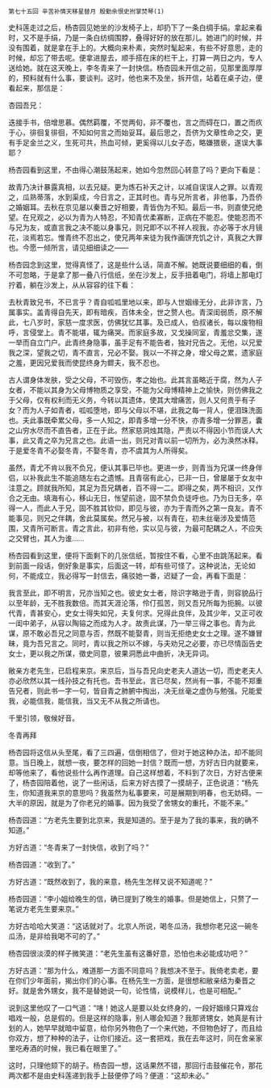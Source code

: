     第七十五回 辛苦补情天移星替月 殷勤余恨史拊掌焚琴(1) 

   史科莲走过之后，杨杏园见她坐的沙发椅子上，却扔下了一条白绸手绢。拿起来看时，又不是手绢，乃是一条白纺绸围脖，叠得好好的放在那儿。她进门的时候，并没有围着，就是拿在手上的。大概向来朴素，突然时髦起来，有些不好意思，走的时候，却忘了带去呢。便拿进屋去，顺手搭在床的栏干上，打算一两日之内，专人送给她。就在这天晚上，李冬青来了一封快信。杨杏园未开信之前，见那里面厚厚的，预料就有什么事，要谈判。这时，他也来不及坐，拆开信，站着在桌子边，便看起来，那信是：

   杏园吾兄：

   迭接手书，倍增思慕。偶然羁覆，不觉两旬，非不覆也，言之而碍在口，置之而疚于心，徘徊复徘徊，不知如何言之而始妥耳。最后思之，吾侪为文章性命之交，更有手足金兰之义，生死可共，热血可倾，更奚得以儿女子态，略嫌猥亵，遂误大事耶？

   杨杏园看到这里，不由得心潮鼓荡起来，她如今忽然回心转意了吗？更向下看是：

   故青乃决计暴露真相，以去兄疑。更为炼石补天之计，以减自误误人之罪。以青观之，瓜熟蒂落，水到渠成，今日言之，正其时也。青与兄所言者，非他事，乃吾侨之婚姻耳。去秋在京见屡以秦晋之好相要，青皆伪为不知。最后一书，则直使兄绝望。在兄观之，必以为青为人特忍，不知青优柔寡断，正病在不能忍。使能忍而不与兄为友，或直言我之决不能以身事兄，则兄即不以不祥人视我，亦必等于水月镜花，淡焉若忘。惟青终不忍出之，使兄两年来徒为我作画饼充饥之计，真我之大罪也。今愿一倾所言，请见细细读之——

   杨杏园念到这里，觉得真怪了，这是些什么话，简直不解。她既说要细细的看，倒不可忽略，于是拿了那一叠八行信纸，坐在沙发上，反手扭着电门，将墙上那电灯拧着，躺在沙发上，从从容容的往下看：

   去秋青致兄书，不已言乎？青自呱呱里地以来，即与人世姻缘无分，此非诈言，乃属事实。盖青得自先天，即有暗疾，百体未全，世之赘人也。青深闺弱质，原不解此，七八岁时，家慈一度求医，仿佛犹忆其事。及已成人，伯叔诸长，每以废物相呼，言侵堂上。青不能堪，辄为痛哭。而家庭多故，又戈操同室，青羞忿交集，遂一举而自立门户。此青终身隐事，虽手足有不能告者，独对兄告之。无他，以兄爱我之深，望我之切，青不直言，兄必不娶。我以一不祥之身，增父母之累，遗家庭之羞，更因兄爱我而使昆终身为鳏夫，我不忍也。

   古人谓身体发肤，受之父母，不可毁伤，孝之始也。此其言虽略近于腐，然为人子女者，不能以其身为父母博物质之享受，不能为父母博精神上之愉快，则仿佛我之于父母，仅有权利而无义务，今转以其遗体，使其大增痛苦，则人又何贵乎有子女？而为人子如青者，呱呱堕地，即与父母以不堪，此我之每一背人，便泪珠洗面也。夫此事既牵累父母，多一人知之，即青多增一分不快，亦青多增一分罪恶，囊之山穷水尽而不直告者，正在于此。然家慈洞烛其隐，严责以不得因小节而误人大事，此又青之卒为兄言之也。此语一出，则兄对青以前一切所为，必为涣然冰释。于是爱冬青不必娶冬青，不娶冬青，亦不虞其为人所得矣。

   虽然，青尤不肯以我不负兄，便认其事已毕也。更进一步，则青当为兄谋一终身伴侣，以补我此生不能追随左右之遗憾。且青宿有此心，已非一日，曾屡屡于女友中注意之。顾就我所知，其足为吾兄耦者，百不得一二。即得之矣，两不相识，又作合之无由。填海有心，移山无日，怅望前途，固不禁负负徒呼也。乃为日无多，卒得一人，而此人于兄，固不胜其钦仰，即见与彼，亦为于青而外之第一良友。青不能事见，则兄之伴耦，舍此莫属矣。然兄与被，以有青在，初未丝毫涉及爱情范围，又青所可断言。青之言此，初非有他，实以见与彼，为最可配耦之人，不应失之交臂也，其人为谁……

   杨杏园看到这里，便将下面剩下的几张信纸，暂按住不看，心里不由跳荡起来。看到前面一段话，倒好象是事实，后面这一转，却有些可怪了。这种说法，无论如何，不能成立，我必得写一封信去，痛驳她一番，迟疑了一会，再看下面是：

   我言至此，即不明言，兄亦当知之也。彼史女士者，除识字略逊于青，则容貌品行以至年龄，无不胜我数倍。而其天涯沦落，伶仃孤苦，则又吾兄所每为扼腕。以彼代青，青甚安心，史女士得失如兄，夫复何求。兄得此良伴，及其少年，又正可收一闺中弟子，从容以陶镕之而成为人才。故责此谋，乃一举三得之事也。青为此谋，原不敢必吾兄之同意与否，然既不能娶青，则当无拒绝史女士之理。遂不嫌冒昧，竟为吾兄言之。同时，青以我之所以不嫁，与夫劝兄之必要，亦已尽情函告史女士，更以我之所谋，徵史同意，彼果洞悉此中曲折，决无异词。

   敝亲方老先生，已启程来京。来京后，当与吾兄向史老夫人道达一切，而史老夫人亦必欣然以其一线孙技之有托也。吾书至此，言已尽矣，然尚有一事，不能不郑重告兄者，则此书一字一句，皆自青之肺腑中掏出，决无丝毫之虚伪与勉强。兄能爱我，必能信我，能信我，当又无不从我之所请也。

   千里引领，敬候好音。

   冬青再拜

   杨杏园将这信从头至尾，看了三四遍，信倒相信了，但对于她这种办法，却不能同意。当日晚上，就想一夜，要怎样的回她一封信？既而一想，方好古日内就要来，却等他来了，看他说些什么再作道理。自己这样想着，不料到了次日，方好古便来了，杨杏园陪着他，说了一些闲话，后来方好古摸了一摸胡子，正色说道：“杨先生，你知道我来京的意思吗？我虽然为私事要来，可是展期到明春，也无妨碍。一大半的原因，就是为了你老兄的婚事。因为我受了舍甥女的重托，不能不来。”

   杨杏园道：“方老先生要到北京来，我是知道的。至于是为了我的事来，我的确不知道。”

   方好古道：“冬青来了一封快信，收到了吗？”

   杨杏园道：“收到了。”

   方好古道：“既然收到了，我的来意，杨先生怎样又说不知道呢？”

   杨杏园道：“李小姐给晚生的信，确已提到了晚生的婚事。但是她信上，只赘了一笔说方老先生要来京。”

   方好古哈哈大笑道：“这话就对了。北京人所说，喝冬瓜汤，我想你老兄这一碗冬瓜汤，是非给我喝不可的了。”

   杨杏园很淡漠的样子微笑道：“老先生虽有这番好意，恐怕也未必能成功吧？”

   方好古道：“那为什么，难道那一方面不同意吗？我想决不至于。我倚老卖老，要在你们少年面前，揭出你们的心事。在杨先生一方面，是很想和敝亲结为秦晋之好。就是舍外甥女，我不是替她说一句，论性情，说模样儿，也是可相配。”

   说到这里他叹了一口气道：“嗐！她这人是要以处女终身的，一段好姻缘只算戏台唱戏一般，总是假的。但是这样的隐事，别人哪会知道？我那贤甥女，她真是有计划的人，她早早就暗中留意，给你另外物色了一个来代她，不但物色好了，而且给你双方，想了种种的法子，让你们接近。这一套把戏，我在去年这时，同在舍亲家里吃寿酒的时候，我已看在眼里了。”

   这时，只理他颏下的胡子。杨杏园一想，这话果然不错，那回行击鼓催花令，那花两次都不是由史科莲递到我手上鼓便停了吗？便道：“这却未必。”

